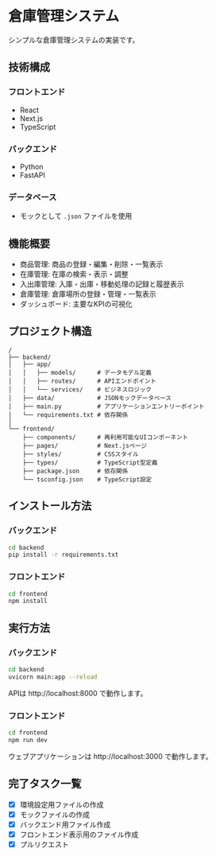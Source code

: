 # 倉庫管理システム

シンプルな倉庫管理システムの実装です。

## 技術構成
### フロントエンド
- React
- Next.js
- TypeScript

### バックエンド
- Python
- FastAPI

### データベース
- モックとして `.json` ファイルを使用

## 機能概要
- 商品管理: 商品の登録・編集・削除・一覧表示
- 在庫管理: 在庫の検索・表示・調整
- 入出庫管理: 入庫・出庫・移動処理の記録と履歴表示
- 倉庫管理: 倉庫場所の登録・管理・一覧表示
- ダッシュボード: 主要なKPIの可視化

## プロジェクト構造
```
/
├── backend/
│   ├── app/
│   │   ├── models/      # データモデル定義
│   │   ├── routes/      # APIエンドポイント
│   │   └── services/    # ビジネスロジック
│   ├── data/            # JSONモックデータベース
│   ├── main.py          # アプリケーションエントリーポイント
│   └── requirements.txt # 依存関係
│
└── frontend/
    ├── components/      # 再利用可能なUIコンポーネント
    ├── pages/           # Next.jsページ
    ├── styles/          # CSSスタイル
    ├── types/           # TypeScript型定義
    ├── package.json     # 依存関係
    └── tsconfig.json    # TypeScript設定
```

## インストール方法

### バックエンド
```bash
cd backend
pip install -r requirements.txt
```

### フロントエンド
```bash
cd frontend
npm install
```

## 実行方法

### バックエンド
```bash
cd backend
uvicorn main:app --reload
```
APIは http://localhost:8000 で動作します。

### フロントエンド
```bash
cd frontend
npm run dev
```
ウェブアプリケーションは http://localhost:3000 で動作します。

## 完了タスク一覧
- [x] 環境設定用ファイルの作成
- [x] モックファイルの作成
- [x] バックエンド用ファイル作成
- [x] フロントエンド表示用のファイル作成
- [x] プルリクエスト
